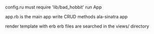 config.ru must 
 require 'lib/bad_hobbit'
 run App

app.rb is the main app
write CRUD methods ala-sinatra app  

render template with erb
erb files are searched in the views/ directory
